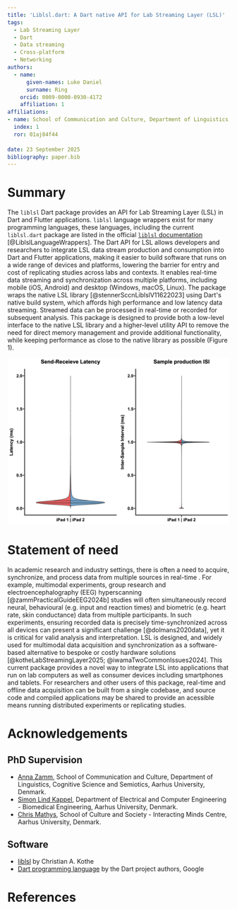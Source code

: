 ```yaml
---
title: 'Liblsl.dart: A Dart native API for Lab Streaming Layer (LSL)'
tags:
  - Lab Streaming Layer
  - Dart
  - Data streaming
  - Cross-platform
  - Networking
authors:
  - name:
      given-names: Luke Daniel
      surname: Ring
    orcid: 0009-0000-0930-4172
    affiliation: 1
affiliations:
- name: School of Communication and Culture, Department of Linguistics, Cognitive Science and Semiotics, Aarhus University, Denmark
  index: 1
  ror: 01aj84f44

date: 23 September 2025
bibliography: paper.bib
---
```


# Summary

The `liblsl` Dart package provides an API for Lab Streaming Layer (LSL) in Dart and Flutter applications. `liblsl` language wrappers exist for many programming languages, these languages, including the current `liblsl.dart` package are listed in the official [`liblsl` documentation](https://labstreaminglayer.readthedocs.io/info/language_wrappers.html) [@LiblslLanguageWrappers]. The Dart API for LSL allows developers and researchers to integrate LSL data stream production and consumption into Dart and Flutter applications, making it easier to build software that runs on a wide range of devices and platforms, lowering the barrier for entry and cost of replicating studies across labs and contexts. It enables real-time data streaming and synchronization across multiple platforms, including mobile (iOS, Android) and desktop (Windows, macOS, Linux). The package wraps the native LSL library [@stennerSccnLiblslV11622023] using Dart's native build system, which affords high performance and low latency data streaming. Streamed data can be processed in real-time or recorded for subsequent analysis. This package is designed to provide both a low-level interface to the native LSL library and a higher-level utility API to remove the need for direct memory management and provide additional functionality, while keeping performance as close to the native library as possible (Figure 1).

![Figure 1. Distribution plots showing latency and inter-sample interval (ISI) for two iPads, both producing and consuming two data streams with 16 channels each at a frequency of 1000Hz. iPad 1 Latency: n = 179698, Mean = 133µs, SD = 366µs | iPad 2 Latency (µs): n = 179998, Mean = 134µs, SD = 362µs;  iPad 1 ISI: n = 179999, Mean = 1000µs, SD = 765µs | iPad 2 ISI: n = 179999, Mean = 1000µs, SD = 735µs](./figures/plot_latency_isi.png)

# Statement of need

In academic research and industry settings, there is often a need to acquire, synchronize, and process data from multiple sources in real-time . For example, multimodal experiments, group research and electroencephalography (EEG) hyperscanning [@zammPracticalGuideEEG2024b] studies will often simultaneously record neural, behavioural (e.g. input and reaction times) and biometric (e.g. heart rate, skin conductance) data from multiple participants. In such experiments, ensuring recorded data is precisely time-synchronized across all devices can present a significant challenge [@dolmans2020data], yet it is critical for valid analysis and interpretation. LSL is designed, and widely used for multimodal data acquisition and synchronization as a software-based alternative to bespoke or costly hardware solutions [@kotheLabStreamingLayer2025; @iwamaTwoCommonIssues2024]. This current package provides a novel way to integrate LSL into applications that run on lab computers as well as consumer devices including smartphones and tablets. For researchers and other users of this package, real-time and offline data acquisition can be built from a single codebase, and source code and compiled applications may be shared to provide an acessible means running distributed experiments or replicating studies.

# Acknowledgements

## PhD Supervision

- [Anna Zamm](https://pure.au.dk/portal/en/persons/azamm%40cc.au.dk), School of Communication and Culture, Department of Linguistics, Cognitive Science and Semiotics, Aarhus University, Denmark.
- [Simon Lind Kappel](https://pure.au.dk/portal/en/persons/slk%40ece.au.dk), Department of Electrical and Computer Engineering - Biomedical Engineering, Aarhus University, Denmark.
- [Chris Mathys](https://pure.au.dk/portal/en/persons/chmathys%40cas.au.dk), School of Culture and Society - Interacting Minds Centre, Aarhus University, Denmark.

## Software

- [liblsl](https://github.com/sccn/liblsl) by Christian A. Kothe
- [Dart programming language](https://dart.dev/) by the Dart project authors, Google

# References
